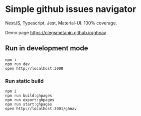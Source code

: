 # Simple github issues navigator

NextJS, Typescript, Jest, Material-UI. 100% coverage.

Demo page https://olegsmetanin.github.io/ghnav

## Run in development mode
```
npm i
npm run dev
open http://localhost:3000
```

### Run static build

```
npm i
npm run build:ghpages
npm run export:ghpages
npm run start:ghpages
open http://localhost:3001/ghnav
```
